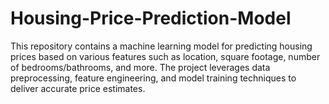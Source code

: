 # Housing-Price-Prediction-Model
This repository contains a machine learning model for predicting housing prices based on various features such as location, square footage, number of bedrooms/bathrooms, and more. The project leverages data preprocessing, feature engineering, and model training techniques to deliver accurate price estimates.
